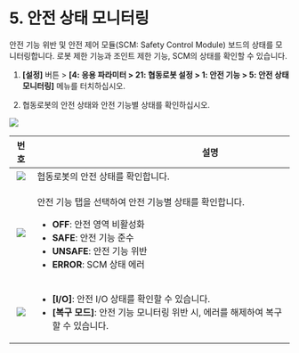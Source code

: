 ﻿# 5. 안전 상태 모니터링

안전 기능 위반 및 안전 제어 모듈(SCM: Safety Control Module) 보드의 상태를 모니터링합니다. 로봇 제한 기능과 조인트 제한 기능, SCM의 상태를 확인할 수 있습니다.

1.  **\[설정]** 버튼 > **\[4: 응용 파라미터 > 21: 협동로봇 설정 > 1: 안전 기능 > 5: 안전 상태 모니터링]** 메뉴를 터치하십시오.


2. &#x20;협동로봇의 안전 상태와 안전 기능별 상태를 확인하십시오.

![](../../_assets/image49.jpeg)

|               **번호**               | 　　　　　　　　　　　**설명**                                                                                                                                                                                                    |
| :--------------------------------: | -------------------------------------------------------------------------------------------------------------------------------------------------------------------------------------------------------------------- |
|  ![](../../_assets/1.png)  | 협동로봇의 안전 상태를 확인합니다.                                                                                                                                                                                                  |
|  ![](../../_assets/2.png)  | <p>안전 기능 탭을 선택하여 안전 기능별 상태를 확인합니다.</p><ul><li><strong>OFF</strong>: 안전 영역 비활성화</li><li><strong>SAFE</strong>: 안전 기능 준수</li><li><strong>UNSAFE</strong>: 안전 기능 위반</li><li><strong>ERROR</strong>: SCM 상태 에러</li></ul> |
|  ![](../../_assets/3.png)  | <ul><li><strong>[I/O]</strong>: 안전 I/O 상태를 확인할 수 있습니다.</li><li><strong>[복구 모드]</strong>: 안전 기능 모니터링 위반 시, 에러를 해제하여 복구할 수 있습니다.</li></ul>                                                                             |
